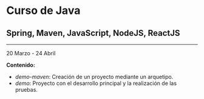 # Curso de Java
## Spring, Maven, JavaScript, NodeJS, ReactJS

---
20 Marzo - 24 Abril

**Contenido:**
* *demo-maven*: Creación de un proyecto mediante un arquetipo.
* *demo*: Proyecto con el desarrollo principal y la realización de las pruebas.

